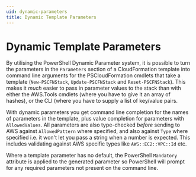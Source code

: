 ```yaml
---
uid: dynamic-parameters
title: Dynamic Template Parameters
---
```

# Dynamic Template Parameters

By utilising the PowerShell Dynamic Parameter system, it is possible to turn the parameters in the `Parameters` section of a CloudFormation template into command line arguments for the PSCloudFormation cmdlets that take a template (`New-PSCFNStack`, `Update-PSCFNStack` and `Reset-PSCFNStack`). This makes it *much* easier to pass in parameter values to the stack than with either the AWS.Tools cmdlets (where you have to give it an array of hashes), or the CLI (where you have to supply a list of key/value pairs.

With dynamic parameters you get command line completion for the names of parameters in the template, plus value completion for parameters with `AllowedValues`. All parameters are also type-checked *before* sending to AWS against `AllowedPattern` where specified, and also against `Type` where specified i.e. it won't let you pass a string when a number is expected. This includes validating against AWS specific types like `AWS::EC2::VPC::Id` etc.

Where a template parameter has no default, the PowerShell `Mandatory` attribute is applied to the generated parameter so PowerShell will prompt for any required parameters not present on the command line.